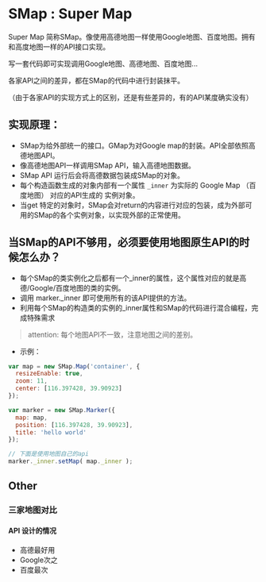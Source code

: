 # SMap : Super Map

Super Map 简称SMap。像使用高德地图一样使用Google地图、百度地图。拥有和高度地图一样的API接口实现。

写一套代码即可实现调用Google地图、高德地图、百度地图...

各家API之间的差异，都在SMap的代码中进行封装抹平。

（由于各家API的实现方式上的区别，还是有些差异的，有的API某度确实没有）

## 实现原理：

- SMap为给外部统一的接口。GMap为对Google map的封装。API全部依照高德地图API。
- 像高德地图API一样调用SMap API，输入高德地图数据。
- SMap API 运行后会将高德数据包装成SMap的对象。
- 每个构造函数生成的对象内部有一个属性 <code>_inner</code> 为实际的 Google Map （百度地图） 对应的API生成的 实例对象。 
- 当get 特定的对象时，SMap会对return的内容进行对应的包装，成为外部可用的SMap的各个实例对象，以实现外部的正常使用。

## 当SMap的API不够用，必须要使用地图原生API的时候怎么办？

- 每个SMap的类实例化之后都有一个_inner的属性，这个属性对应的就是高德/Google/百度地图的类的实例。
- 调用 marker._inner 即可使用所有的该API提供的方法。
- 利用每个SMap的构造类的实例的_inner属性和SMap的代码进行混合编程，完成特殊需求

> attention: 每个地图API不一致，注意地图之间的差别。


- 示例：

```js
var map = new SMap.Map('container', {
  resizeEnable: true,
  zoom: 11,
  center: [116.397428, 39.90923]
});

var marker = new SMap.Marker({
  map: map,
  position: [116.397428, 39.90923],
  title: 'hello world'
});

// 下面是使用地图自己的api
marker._inner.setMap( map._inner );
```


## Other

### 三家地图对比

#### API 设计的情况

- 高德最好用
- Google次之
- 百度最次
